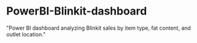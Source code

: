 # PowerBI-Blinkit-dashboard
"Power BI dashboard analyzing Blinkit sales by item type, fat content, and outlet location."


